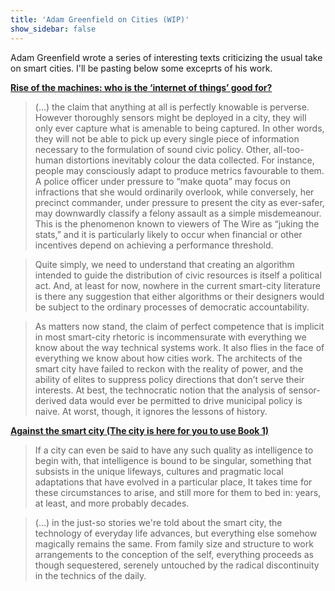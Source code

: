 ```yaml
---
title: 'Adam Greenfield on Cities (WIP)'
show_sidebar: false
---
```


Adam Greenfield wrote a series of interesting texts criticizing the usual take on smart cities. I'll be pasting below some exceprts of his work.

**[Rise of the machines: who is the ‘internet of things’ good for? ](https://www.theguardian.com/technology/2017/jun/06/internet-of-things-smart-home-smart-city)**

> (...) the claim that anything at all is perfectly knowable is perverse. However thoroughly sensors might be deployed in a city, they will only ever capture what is amenable to being captured. In other words, they will not be able to pick up every single piece of information necessary to the formulation of sound civic policy.
> Other, all-too-human distortions inevitably colour the data collected. For instance, people may consciously adapt to produce metrics favourable to them. A police officer under pressure to “make quota” may focus on infractions that she would ordinarily overlook, while conversely, her precinct commander, under pressure to present the city as ever-safer, may downwardly classify a felony assault as a simple misdemeanour. This is the phenomenon known to viewers of The Wire as “juking the stats,” and it is particularly likely to occur when financial or other incentives depend on achieving a performance threshold.

> Quite simply, we need to understand that creating an algorithm intended to guide the distribution of civic resources is itself a political act. And, at least for now, nowhere in the current smart-city literature is there any suggestion that either algorithms or their designers would be subject to the ordinary processes of democratic accountability.

> As matters now stand, the claim of perfect competence that is implicit in most smart-city rhetoric is incommensurate with everything we know about the way technical systems work. It also flies in the face of everything we know about how cities work. The architects of the smart city have failed to reckon with the reality of power, and the ability of elites to suppress policy directions that don’t serve their interests. At best, the technocratic notion that the analysis of sensor-derived data would ever be permitted to drive municipal policy is naive. At worst, though, it ignores the lessons of history.

**[Against the smart city (The city is here for you to use Book 1)](https://www.amazon.co.uk/Against-smart-city-The-here-ebook/dp/B00FHQ5DBS)**

> If a city can even be said to have any such quality as intelligence to begin with, that intelligence is bound to be singular, something that subsists in the unique lifeways, cultures and pragmatic local adaptations that have evolved in a particular place, It takes time for these circumstances to arise, and still more for them to bed in: years, at least, and more probably decades.

> (...) in the just-so stories we're told about the smart city, the technology of everyday life advances, but everything else somehow magically remains the same. From family size and structure to work arrangements to the conception of the self, everything proceeds as though sequestered, serenely untouched by the radical discontinuity in the technics of the daily.


